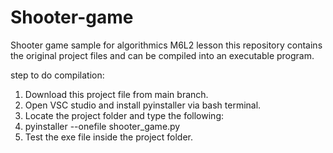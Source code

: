 # Shooter-game
Shooter game sample for algorithmics M6L2 lesson
this repository contains the original project files and can be compiled into an executable program.

step to do compilation:
1. Download this project file from main branch.
2. Open VSC studio and install pyinstaller via bash terminal.
3. Locate the project folder and type the following:
4. pyinstaller --onefile shooter_game.py
5. Test the exe file inside the project folder.
